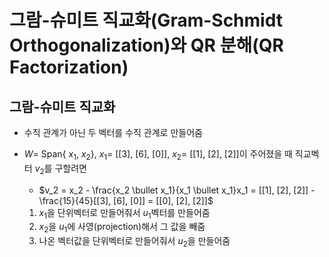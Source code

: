 # 그람-슈미트 직교화(Gram-Schmidt Orthogonalization)와 QR 분해(QR Factorization)


## 그람-슈미트 직교화

- 수직 관계가 아닌 두 벡터를 수직 관계로 만들어줌
- $W =$ Span{ $x_1$, $x_2$}, $x_1 =$ [[3], [6], [0]], $x_2 =$ [[1], [2], [2]]이 주어졌을 때 직교벡터 $v_2$를 구할려면
  - $v_2 = x_2 - \frac{x_2 \bullet x_1}{x_1 \bullet x_1}x_1 = [[1], [2], [2]] - \frac{15}{45}[[3], [6], [0]] = [[0], [2], [2]]$











  1. $x_1$을 단위벡터로 만들어줘서 $u_1$벡터를 만들어줌
  2. $x_2$을 $u_1$에 사영(projection)해서 그 값을 빼줌
  3. 나온 벡터값을 단위벡터로 만들어줘서 $u_2$을 만들어줌
